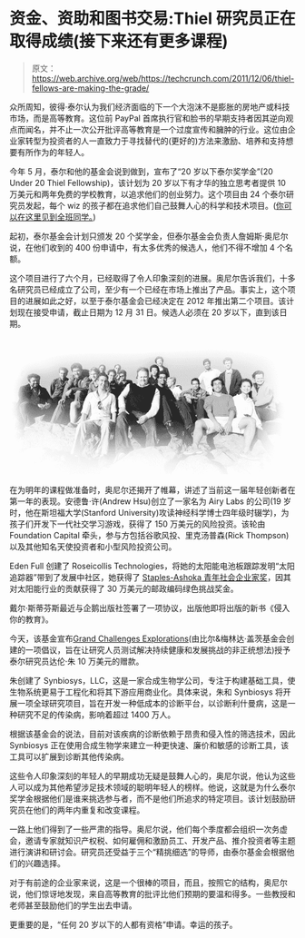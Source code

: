 # 资金、资助和图书交易:Thiel 研究员正在取得成绩(接下来还有更多课程)

> 原文：<https://web.archive.org/web/https://techcrunch.com/2011/12/06/thiel-fellows-are-making-the-grade/>

众所周知，彼得·泰尔认为我们经济面临的下一个大泡沫不是膨胀的房地产或科技市场，而是高等教育。这位前 PayPal 首席执行官和脸书的早期支持者因其逆向观点而闻名，并不止一次公开批评高等教育是一个过度宣传和臃肿的行业。这位由企业家转型为投资者的人一直致力于寻找替代的(更好的)方法来激励、培养和支持想要有所作为的年轻人。

今年 5 月，泰尔和他的基金会说到做到，宣布了“20 岁以下泰尔奖学金”(20 Under 20 Thiel Fellowship)，该计划为 20 岁以下有才华的独立思考者提供 10 万美元和两年免费的学校教育，以追求他们的创业努力。这个项目由 24 个泰尔研究员发起，每个 wiz 的孩子都在追求他们自己鼓舞人心的科学和技术项目。([你可以在这里见到全班同学。](https://web.archive.org/web/20221209102637/http://www.thielfellowship.org/fellows/))

起初，泰尔基金会计划只颁发 20 个奖学金，但泰尔基金会负责人詹姆斯·奥尼尔说，在他们收到的 400 份申请中，有太多优秀的候选人，他们不得不增加 4 个名额。

这个项目进行了六个月，已经取得了令人印象深刻的进展。奥尼尔告诉我们，十多名研究员已经成立了公司，至少有一个已经在市场上推出了产品。事实上，这个项目的进展如此之好，以至于泰尔基金会已经决定在 2012 年推出第二个项目。该计划现在接受申请，截止日期为 12 月 31 日。候选人必须在 20 岁以下，直到该日期。

[![](img/b1453bc561a089a0d7b3f7e6c306df43.png "Screen shot 2011-12-06 at 6.46.42 AM")](https://web.archive.org/web/20221209102637/https://beta.techcrunch.com/wp-content/uploads/2011/12/screen-shot-2011-12-06-at-6-46-42-am.png)

在为明年的课程做准备时，奥尼尔还揭开了帷幕，讲述了当前这一届年轻创新者在第一年的表现。安德鲁·许(Andrew Hsu)创立了一家名为 Airy Labs 的公司(19 岁时，他在斯坦福大学(Stanford University)攻读神经科学博士四年级时辍学)，为孩子们开发下一代社交学习游戏，获得了 150 万美元的风险投资。该轮由 Foundation Capital 牵头，参与方包括谷歌风投、里克汤普森(Rick Thompson)以及其他知名天使投资者和小型风险投资公司。

Eden Full 创建了 Roseicollis Technologies，将她的太阳能电池板跟踪发明“太阳追踪器”带到了发展中社区，她获得了 [Staples-Ashoka 青年社会企业家奖](https://web.archive.org/web/20221209102637/http://www.genv.net/staplesyv/info)，因其对太阳能行业的贡献获得了 30 万美元的邮政编码绿色挑战奖金。

戴尔·斯蒂芬斯最近与企鹅出版社签署了一项协议，出版他即将出版的新书《侵入你的教育》。

今天，该基金宣布[Grand Challenges Explorations](https://web.archive.org/web/20221209102637/http://www.grandchallenges.org/Pages/Default.aspx)(由比尔&梅林达·盖茨基金会创建的一项倡议，旨在让研究人员测试解决持续健康和发展挑战的非正统想法)授予泰尔研究员达伦·朱 10 万美元的赠款。

朱创建了 Synbiosys，LLC，这是一家合成生物学公司，专注于构建基础工具，使生物系统更易于工程化和将其下游应用商业化。具体来说，朱和 Synbiosys 将开展一项全球研究项目，旨在开发一种低成本的诊断平台，以诊断利什曼病，这是一种研究不足的传染病，影响着超过 1400 万人。

根据该基金会的说法，目前对该疾病的诊断依赖于昂贵和侵入性的筛选技术，因此 Synbiosys 正在使用合成生物学来建立一种更快速、廉价和敏感的诊断工具，该工具可以扩展到诊断其他传染病。

这些令人印象深刻的年轻人的早期成功无疑是鼓舞人心的，奥尼尔说，他认为这些人可以成为其他希望涉足技术领域的聪明年轻人的榜样。他说，这就是为什么泰尔奖学金根据他们是谁来挑选参与者，而不是他们所追求的特定项目。该计划鼓励研究员在他们的两年内重复和改变课程。

一路上他们得到了一些严肃的指导。奥尼尔说，他们每个季度都会组织一次务虚会，邀请专家就知识产权税、如何雇佣和激励员工、开发产品、推介投资者等主题进行演讲和研讨会。研究员还受益于三个“精挑细选”的导师，由泰尔基金会根据他们的兴趣选择。

对于有前途的企业家来说，这是一个很棒的项目，而且，按照它的结构，奥尼尔说，他们惊讶地发现，来自高等教育的批评比他们预期的要温和得多。一些教授和老师甚至鼓励他们的学生出去申请。

更重要的是，“任何 20 岁以下的人都有资格”申请。幸运的孩子。